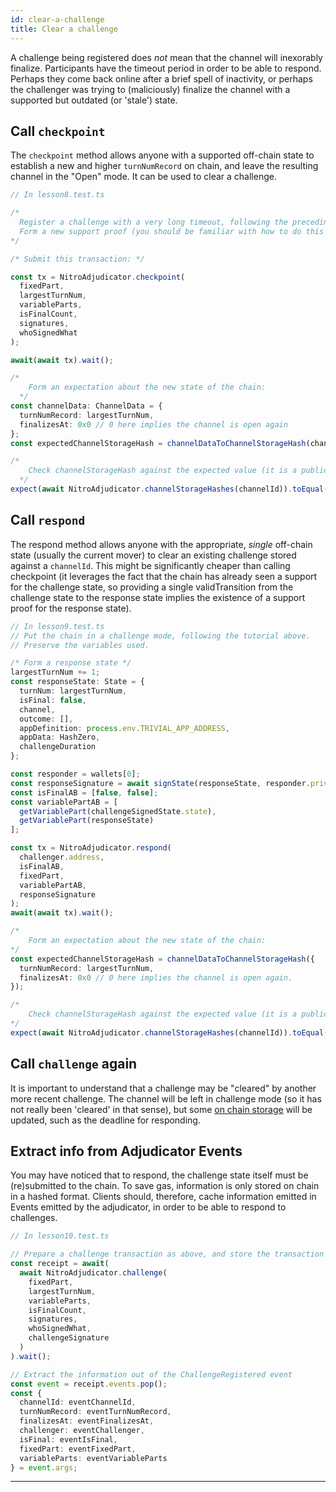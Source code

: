 ```yaml
---
id: clear-a-challenge
title: Clear a challenge
---
```


A challenge being registered does _not_ mean that the channel will inexorably finalize. Participants have the timeout period in order to be able to respond. Perhaps they come back online after a brief spell of inactivity, or perhaps the challenger was trying to (maliciously) finalize the channel with a supported but outdated (or 'stale') state.

## Call `checkpoint`

The `checkpoint` method allows anyone with a supported off-chain state to establish a new and higher `turnNumRecord` on chain, and leave the resulting channel in the "Open" mode. It can be used to clear a challenge.

```typescript
// In lesson8.test.ts

/* 
  Register a challenge with a very long timeout, following the preceding tutorial step
  Form a new support proof (you should be familiar with how to do this by now) with an increased largestTurnNum
*/

/* Submit this transaction: */

const tx = NitroAdjudicator.checkpoint(
  fixedPart,
  largestTurnNum,
  variableParts,
  isFinalCount,
  signatures,
  whoSignedWhat
);

await(await tx).wait();

/* 
    Form an expectation about the new state of the chain:
  */
const channelData: ChannelData = {
  turnNumRecord: largestTurnNum,
  finalizesAt: 0x0 // 0 here implies the channel is open again
};
const expectedChannelStorageHash = channelDataToChannelStorageHash(channelData);

/* 
    Check channelStorageHash against the expected value (it is a public mapping)
  */
expect(await NitroAdjudicator.channelStorageHashes(channelId)).toEqual(expectedChannelStorageHash);
```

## Call `respond`

The respond method allows anyone with the appropriate, _single_ off-chain state (usually the current mover) to clear an existing challenge stored against a `channelId`. This might be significantly cheaper than calling checkpoint (it leverages the fact that the chain has already seen a support for the challenge state, so providing a single validTransition from the challenge state to the response state implies the existence of a support proof for the response state).

```typescript
// In lesson9.test.ts
// Put the chain in a challenge mode, following the tutorial above.
// Preserve the variables used.

/* Form a response state */
largestTurnNum += 1;
const responseState: State = {
  turnNum: largestTurnNum,
  isFinal: false,
  channel,
  outcome: [],
  appDefinition: process.env.TRIVIAL_APP_ADDRESS,
  appData: HashZero,
  challengeDuration
};

const responder = wallets[0];
const responseSignature = await signState(responseState, responder.privateKey).signature;
const isFinalAB = [false, false];
const variablePartAB = [
  getVariablePart(challengeSignedState.state),
  getVariablePart(responseState)
];

const tx = NitroAdjudicator.respond(
  challenger.address,
  isFinalAB,
  fixedPart,
  variablePartAB,
  responseSignature
);
await(await tx).wait();

/* 
    Form an expectation about the new state of the chain:
*/
const expectedChannelStorageHash = channelDataToChannelStorageHash({
  turnNumRecord: largestTurnNum,
  finalizesAt: 0x0 // 0 here implies the channel is open again.
});

/* 
    Check channelStorageHash against the expected value (it is a public mapping)
*/
expect(await NitroAdjudicator.channelStorageHashes(channelId)).toEqual(expectedChannelStorageHash);
```

## Call `challenge` again

It is important to understand that a challenge may be "cleared" by another more recent challenge. The channel will be left in challenge mode (so it has not really been 'cleared' in that sense), but some [on chain storage](./understand-adjudicator-status) will be updated, such as the deadline for responding.

## Extract info from Adjudicator Events

You may have noticed that to respond, the challenge state itself must be (re)submitted to the chain. To save gas, information is only stored on chain in a hashed format. Clients should, therefore, cache information emitted in Events emitted by the adjudicator, in order to be able to respond to challenges.

```typescript
// In lesson10.test.ts

// Prepare a challenge transaction as above, and store the transaction receipt
const receipt = await(
  await NitroAdjudicator.challenge(
    fixedPart,
    largestTurnNum,
    variableParts,
    isFinalCount,
    signatures,
    whoSignedWhat,
    challengeSignature
  )
).wait();

// Extract the information out of the ChallengeRegistered event
const event = receipt.events.pop();
const {
  channelId: eventChannelId,
  turnNumRecord: eventTurnNumRecord,
  finalizesAt: eventFinalizesAt,
  challenger: eventChallenger,
  isFinal: eventIsFinal,
  fixedPart: eventFixedPart,
  variableParts: eventVariableParts
} = event.args;
```

---
